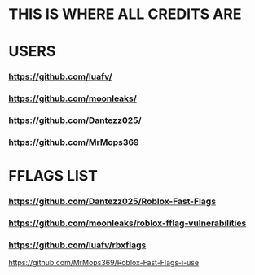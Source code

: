 # THIS IS WHERE ALL CREDITS ARE



# USERS
### https://github.com/luafv/
### https://github.com/moonleaks/
### https://github.com/Dantezz025/
### https://github.com/MrMops369
# FFLAGS LIST
### https://github.com/Dantezz025/Roblox-Fast-Flags
### https://github.com/moonleaks/roblox-fflag-vulnerabilities
### https://github.com/luafv/rbxflags
https://github.com/MrMops369/Roblox-Fast-Flags-i-use

